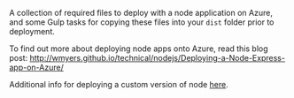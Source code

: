 A collection of required files to deploy with a node application on Azure, and some Gulp tasks for copying these files into your `dist` folder prior to deployment.

To find out more about deploying node apps onto Azure, read this blog post:
<http://wmyers.github.io/technical/nodejs/Deploying-a-Node-Express-app-on-Azure/>

Additional info for deploying a custom version of node [here](./azure/bin/README.md).

